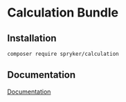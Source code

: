 # Calculation Bundle

## Installation

```
composer require spryker/calculation
```

## Documentation

[Documentation](http://spryker.github.io)
